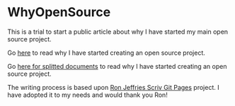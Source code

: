 # WhyOpenSource

This is a trial to start a public article about why I have started my main open source project.

Go [here](https://lollisoft.github.io/WhyOpenSource/WhyOpenSource.md/WhyOpenSource.html) to read why I have started creating an open source project.

Go [here for splitted documents](https://lollisoft.github.io/WhyOpenSource/WhyOpenSource.md/index.html) to read why I have started creating an open source project.

The writing process is based upon [Ron Jeffries Scriv Git Pages](https://github.com/RonJeffries/scriv-git-pages) project. I have adopted it to my needs and would thank you Ron!

